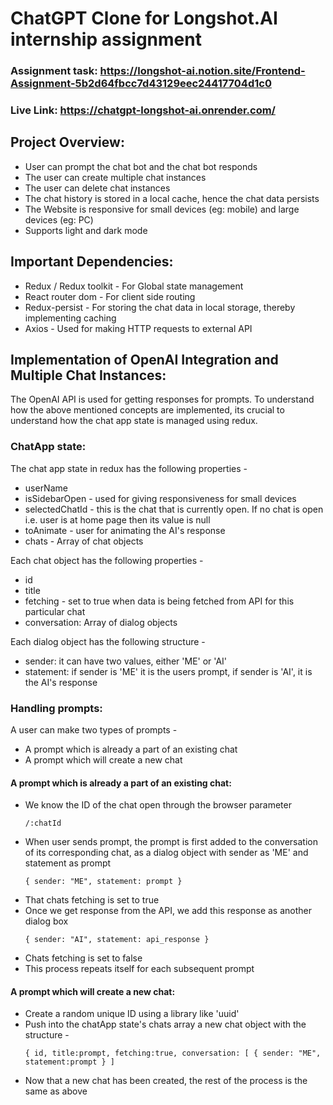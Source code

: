 # ChatGPT Clone for Longshot.AI internship assignment

### Assignment task: https://longshot-ai.notion.site/Frontend-Assignment-5b2d64fbcc7d43129eec24417704d1c0

### Live Link: https://chatgpt-longshot-ai.onrender.com/

## Project Overview:
* User can prompt the chat bot and the chat bot responds
* The user can create multiple chat instances
* The user can delete chat instances
* The chat history is stored in a local cache, hence the chat data persists
* The Website is responsive for small devices (eg: mobile) and large devices (eg: PC)
* Supports light and dark mode

## Important Dependencies: 
* Redux / Redux toolkit - For Global state management
* React router dom - For client side routing
* Redux-persist - For storing the chat data in local storage, thereby implementing caching
* Axios - Used for making HTTP requests to external API

## Implementation of OpenAI Integration and Multiple Chat Instances: 

The OpenAI API is used for getting responses for prompts. To understand how the above mentioned concepts are implemented, its crucial to understand how the chat app state is managed using redux.

### ChatApp state:

The chat app state in redux has the following properties - 
* userName
* isSidebarOpen - used for giving responsiveness for small devices
* selectedChatId - this is the chat that is currently open. If no chat is open i.e. user is at home page then its value is null
* toAnimate - user for animating the AI's response
* chats - Array of chat objects

Each chat object has the following properties - 
* id
* title
* fetching - set to true when data is being fetched from API for this particular chat
* conversation: Array of dialog objects

Each dialog object has the following structure - 
* sender: it can have two values, either 'ME' or 'AI'
* statement: if sender is 'ME' it is the users prompt, if sender is 'AI', it is the AI's response

### Handling prompts:

A user can make two types of prompts - 
* A prompt which is already a part of an existing chat
* A prompt which will create a new chat

#### A prompt which is already a part of an existing chat:
* We know the ID of the chat open through the browser parameter
  ```
  /:chatId
  ```
* When user sends prompt, the prompt is first added to the conversation of its corresponding chat, as a dialog object with sender as 'ME' and statement as prompt
  ```
  { sender: "ME", statement: prompt }
  ```
* That chats fetching is set to true
* Once we get response from the API, we add this response as another dialog box
  ```
  { sender: "AI", statement: api_response }
  ```
* Chats fetching is set to false
* This process repeats itself for each subsequent prompt

#### A prompt which will create a new chat:
* Create a random unique ID using a library like 'uuid'
* Push into the chatApp state's chats array a new chat object with the structure -
  ```
  { id, title:prompt, fetching:true, conversation: [ { sender: "ME", statement:prompt } ]
  ```
* Now that a new chat has been created, the rest of the process is the same as above
    
     
